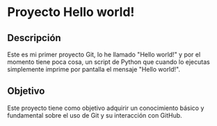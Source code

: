 # Proyecto Hello world!

## Descripción
Este es mi primer proyecto Git, lo he llamado "Hello world!" y por el
momento tiene poca cosa, un script de Python que cuando lo ejecutas
simplemente imprime por pantalla el mensaje "Hello world!".

## Objetivo
Este proyecto tiene como objetivo adquirir un conocimiento básico y
fundamental sobre el uso de Git y su interacción con GitHub.


